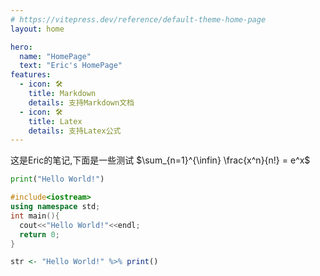 ```yaml
---
# https://vitepress.dev/reference/default-theme-home-page
layout: home

hero:
  name: "HomePage"
  text: "Eric's HomePage"
features:
  - icon: 🛠️
    title: Markdown
    details: 支持Markdown文档
  - icon: 🛠️
    title: Latex
    details: 支持Latex公式
---
```


这是Eric的笔记,下面是一些测试
$\sum_{n=1}^{\infin} \frac{x^n}{n!} = e^x$

```python
print("Hello World!")
```

```cpp
#include<iostream>
using namespace std;
int main(){
  cout<<"Hello World!"<<endl;
  return 0;
}
```

```r
str <- "Hello World!" %>% print()
```
